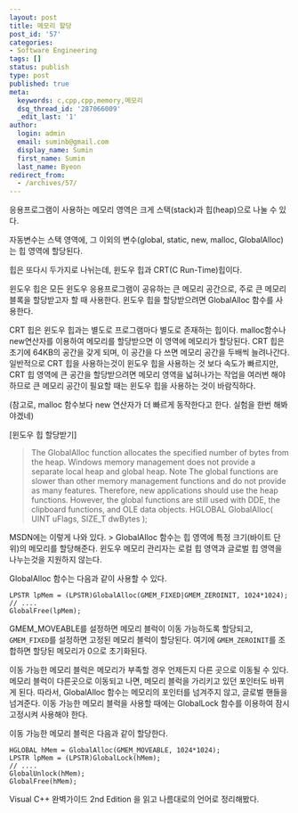 ```yaml
---
layout: post
title: 메모리 할당
post_id: '57'
categories:
- Software Engineering
tags: []
status: publish
type: post
published: true
meta:
  keywords: c,cpp,cpp,memory,메모리
  dsq_thread_id: '287066009'
  _edit_last: '1'
author:
  login: admin
  email: suminb@gmail.com
  display_name: Sumin
  first_name: Sumin
  last_name: Byeon
redirect_from:
  - /archives/57/
---
```

응용프로그램이 사용하는 메모리 영역은 크게 스택(stack)과 힙(heap)으로 나눌 수 있다.

자동변수는 스택 영역에, 그 이외의 변수(global, static, new, malloc, GlobalAlloc)는 힙 영역에 할당된다.

힙은 또다시 두가지로 나뉘는데, 윈도우 힙과 CRT(C Run-Time)힙이다.

윈도우 힙은 모든 윈도우 응용프로그램이 공유하는 큰 메모리 공간으로, 주로 큰 메모리 블록을 할당받고자 할 때 사용한다. 윈도우 힙을 할당받으려면 GlobalAlloc 함수를 사용한다.

CRT 힙은 윈도우 힙과는 별도로 프로그램마다 별도로 존재하는 힙이다. malloc함수나 new연산자를 이용하여 메모리를 할당받으면 이 영역에 메모리가 할당된다.
CRT 힙은 초기에 64KB의 공간을 갖게 되며, 이 공간을 다 쓰면 메모리 공간을 두배씩 늘려나간다. 일반적으로 CRT 힙을 사용하는것이 윈도우 힙을 사용하는 것 보다 속도가 빠르지만, CRT 힙 영역에 큰 공간을 할당받으려면 메모리 영역을 넓혀나가는 작업을 여러번 해야 하므로 큰 메모리 공간이 필요할 때는 윈도우 힙을 사용하는 것이 바람직하다.

(참고로, malloc 함수보다 new 연산자가 더 빠르게 동작한다고 한다. 실험을 한번 해봐야겠네)

[윈도우 힙 할당받기]

<blockquote>The GlobalAlloc function allocates the specified number of bytes from the heap. Windows memory management does not provide a separate local heap and global heap.
Note  The global functions are slower than other memory management functions and do not provide as many features. Therefore, new applications should use the heap functions. However, the global functions are still used with DDE, the clipboard functions, and OLE data objects.
HGLOBAL GlobalAlloc( UINT uFlags,  SIZE_T dwBytes );
</blockquote>
MSDN에는 이렇게 나와 있다.
> GlobalAlloc 함수는 힙 영역에 특정 크기(바이트 단위)의 메모리를 할당해준다. 윈도우 메모리 관리자는 로컬 힙 영역과 글로벌 힙 영역을 나누는것을 지원하지 않는다.

GlobalAlloc 함수는 다음과 같이 사용할 수 있다.

	LPSTR lpMem = (LPSTR)GlobalAlloc(GMEM_FIXED|GMEM_ZEROINIT, 1024*1024);
	// ....
	GlobalFree(lpMem);

GMEM_MOVEABLE를 설정하면 메모리 블럭이 이동 가능하도록 할당되고, `GMEM_FIXED`를 설정하면 고정된 메모리 블럭이 할당된다. 여기에 `GMEM_ZEROINIT`를 조합하면 할당된 메모리가 0으로 초기화된다.

이동 가능한 메모리 블럭은 메모리가 부족할 경우 언제든지 다른 곳으로 이동될 수 있다. 메모리 블럭이 다른곳으로 이동되고 나면, 메모리 블럭을 가리키고 있던 포인터도 바뀌게 된다. 따라서, GlobalAlloc 함수는 메모리의 포인터를 넘겨주지 않고, 글로벌 핸들을 넘겨준다. 이동 가능한 메모리 블럭을 사용할 때에는 GlobalLock 함수를 이용하여 잠시 고정시켜 사용해야 한다.

이동 가능한 메모리 블럭은 다음과 같이 할당한다.

	HGLOBAL hMem = GlobalAlloc(GMEM_MOVEABLE, 1024*1024);
	LPSTR lpMem = (LPSTR)GlobalLock(hMem);
	// ....
	GlobalUnlock(hMem);
	GlobalFree(hMem);

Visual C++ 완벽가이드 2nd Edition 을 읽고 나름대로의 언어로 정리해봤다.

